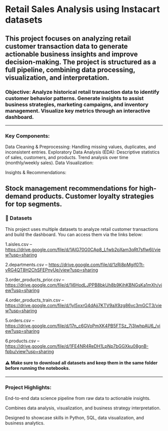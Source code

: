 # Retail Sales Analysis using Instacart datasets

## This project focuses on analyzing retail customer transaction data to generate actionable business insights and improve decision-making. The project is structured as a full pipeline, combining data processing, visualization, and interpretation.

### Objective: Analyze historical retail transaction data to identify customer behavior patterns. Generate insights to assist business strategies, marketing campaigns, and inventory management. Visualize key metrics through an interactive dashboard.
---------------------------------------------------------------------------------------------------------------------------------------------------------------
### Key Components:

Data Cleaning & Preprocessing: Handling missing values, duplicates, and inconsistent entries. Exploratory Data Analysis (EDA): Descriptive statistics of sales, customers, and products. Trend analysis over time (monthly/weekly sales). Data Visualization:

Insights & Recommendations:

Stock management recommendations for high-demand products. Customer loyalty strategies for top segments.
---------------------------------------------------------------------------------------------------------------------------------------------------------------
### 📂 Datasets

This project uses multiple datasets to analyze retail customer transactions and build the dashboard. You can access them via the links below:

1.aisles.csv – https://drive.google.com/file/d/1AIG70G0CAp8_Lfwb2pXam3qRt7sflw6l/view?usp=sharing

2.departments.csv – https://drive.google.com/file/d/1zRi8pMgif0Tt-vRG4QT8H2ChSFEPnyUe/view?usp=sharing

3.order_products_prior.csv – https://drive.google.com/file/d/1j6HodLJPPB8bkUh8b9KihKBNGsKa1mXh/view?usp=sharing

4.order_products_train.csv – https://drive.google.com/file/d/1yl5xxrG4dAjj7KTV9aX9zg86vc3mGCT3/view?usp=sharing

5.orders.csv – https://drive.google.com/file/d/17n_c6GVoPmXK4PB5FTSz_7j3lwhpAU6_/view?usp=sharing

6.products.csv – https://drive.google.com/file/d/1FE4NR4ReDH1LpNp7bGGXku08gnB-fpbu/view?usp=sharing

#### ⚠️ Make sure to download all datasets and keep them in the same folder before running the notebooks.
---------------------------------------------------------------------------------------------------------------------------------------------------------------
### Project Highlights:

End-to-end data science pipeline from raw data to actionable insights.

Combines data analysis, visualization, and business strategy interpretation.

Designed to showcase skills in Python, SQL, data visualization, and business analytics.
